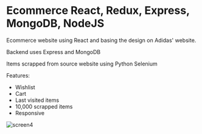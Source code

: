 # Ecommerce React, Redux, Express, MongoDB, NodeJS

Ecommerce website using React and basing the design on Adidas' website.

Backend uses Express and MongoDB

Items scrapped from source website using Python Selenium

Features:
- Wishlist
- Cart
- Last visited items
- 10,000 scrapped items
- Responsive

![screen4](https://user-images.githubusercontent.com/90732948/202860044-b871a776-1cea-4eff-937b-cf1c9bf6425a.jpg)
